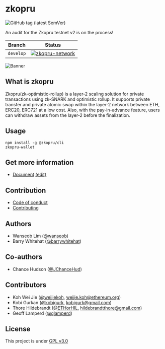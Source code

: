 # zkopru

![GitHub tag (latest SemVer)](https://img.shields.io/github/v/tag/zkopru-network/zkopru)

An audit for the Zkopru testnet v2 is on the process!

| Branch    | Status                                                                                                                                                         |
| --------- | -------------------------------------------------------------------------------------------------------------------------------------------------------------- |
| `develop` | [![zkopru-network](https://circleci.com/gh/zkopru-network/zkopru/tree/develop.svg?style=svg)](https://app.circleci.com/pipelines/github/zkopru-network/zkopru) |

![Banner](https://docs.google.com/drawings/d/e/2PACX-1vRwGTvmJAbNBZCK5syubcrWZgYc3wuK9cHZScbc5lgyLbBYsx42Xzo60unw4-oLlPg_-nwXxaE3t9c6/pub?w=1280)

## What is zkopru

Zkopru(zk-optimistic-rollup) is a layer-2 scaling solution for private transactions using zk-SNARK and optimistic rollup. It supports private transfer and private atomic swap within the layer-2 network between ETH, ERC20, ERC721 at a low cost. Also, with the pay-in-advance feature, users can withdraw assets from the layer-2 before the finalization.

## Usage

```shell
npm install -g @zkopru/cli
zkopru-wallet
```

## Get more information

<!-- * [Ethresear.ch](https://ethresear.ch) -->

- [Document](https://docs.zkopru.network) [(edit)](https://github.com/wanseob/docs.zkopru.network)

## Contribution

- [Code of conduct](./CODE_OF_CONDUCT.md)
- [Contributing](./CONTRIBUTING.md)

## Authors

- Wanseob Lim ([@wanseob](https://github.com/wanseob))
- Barry Whitehat ([@barrywhitehat](https://github.com/barrywhitehat))

## Co-authors

- Chance Hudson ([@JChanceHud](https://github.com/jchancehud))

## Contributors

- Koh Wei Jie ([@weijiekoh](https://github.com/weijiekoh), weijie.koh@ethereum.org)
- Kobi Gurkan ([@kobigurk](https://github.com/kobigurk), kobigurk@gmail.com)
- Thore Hildebrandt ([@ETHorHIL](https://github.com/ETHorHIL), hildebrandtthore@gmail.com)
- Geoff Lamperd ([@glamperd](https://github.com/glamperd))

## License

This project is under [GPL v3.0](https://github.com/zkopru-network/zkopru/blob/master/LICENSE)
